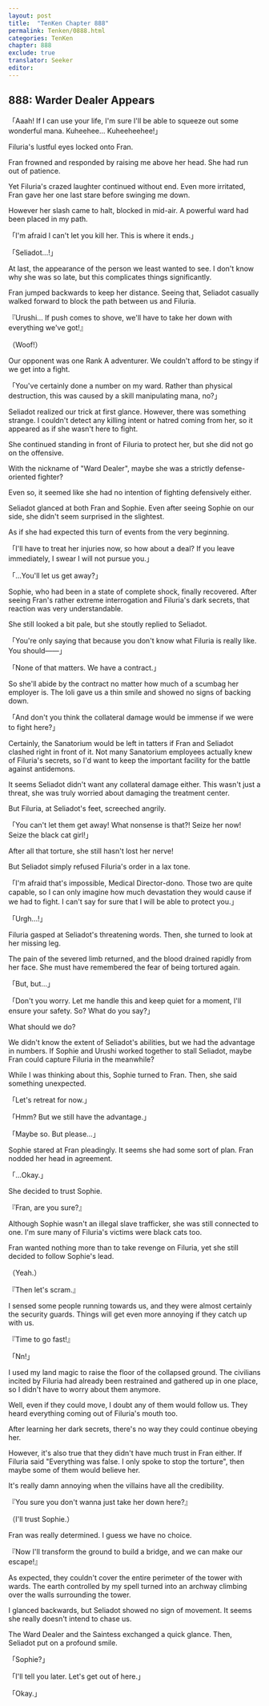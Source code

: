 ```yaml
---
layout: post
title:  "TenKen Chapter 888"
permalink: Tenken/0888.html
categories: TenKen
chapter: 888
exclude: true
translator: Seeker
editor: 
---
```

<h2>888: Warder Dealer Appears</h2>

「Aaah! If I can use your life, I'm sure I'll be able to squeeze out some wonderful mana. Kuheehee... Kuheeheehee!」

Filuria's lustful eyes locked onto Fran.

Fran frowned and responded by raising me above her head. She had run out of patience.

Yet Filuria's crazed laughter continued without end. Even more irritated, Fran gave her one last stare before swinging me down.

However her slash came to halt, blocked in mid-air. A powerful ward had been placed in my path.

「I'm afraid I can't let you kill her. This is where it ends.」

「Seliadot...!」

At last, the appearance of the person we least wanted to see. I don't know why she was so late, but this complicates things significantly.

Fran jumped backwards to keep her distance. Seeing that, Seliadot casually walked forward to block the path between us and Filuria.

『Urushi... If push comes to shove, we'll have to take her down with everything we've got!』

（Woof!）

Our opponent was one Rank A adventurer. We couldn't afford to be stingy if we get into a fight.

「You've certainly done a number on my ward. Rather than physical destruction, this was caused by a skill manipulating mana, no?」

Seliadot realized our trick at first glance. However, there was something strange. I couldn't detect any killing intent or hatred coming from her, so it appeared as if she wasn't here to fight.

She continued standing in front of Filuria to protect her, but she did not go on the offensive.

With the nickname of "Ward Dealer", maybe she was a strictly defense-oriented fighter?

Even so, it seemed like she had no intention of fighting defensively either.

Seliadot glanced at both Fran and Sophie. Even after seeing Sophie on our side, she didn't seem surprised in the slightest.

As if she had expected this turn of events from the very beginning.

「I'll have to treat her injuries now, so how about a deal? If you leave immediately, I swear I will not pursue you.」

「...You'll let us get away?」

Sophie, who had been in a state of complete shock, finally recovered. After seeing Fran's rather extreme interrogation and Filuria's dark secrets, that reaction was very understandable.

She still looked a bit pale, but she stoutly replied to Seliadot.

「You're only saying that because you don't know what Filuria is really like. You should――」

「None of that matters. We have a contract.」

So she'll abide by the contract no matter how much of a scumbag her employer is. The loli gave us a thin smile and showed no signs of backing down.

「And don't you think the collateral damage would be immense if we were to fight here?」

Certainly, the Sanatorium would be left in tatters if Fran and Seliadot clashed right in front of it. Not many Sanatorium employees actually knew of Filuria's secrets, so I'd want to keep the important facility for the battle against antidemons.

It seems Seliadot didn't want any collateral damage either. This wasn't just a threat, she was truly worried about damaging the treatment center.

But Filuria, at Seliadot's feet, screeched angrily.

「You can't let them get away! What nonsense is that?! Seize her now! Seize the black cat girl!」

After all that torture, she still hasn't lost her nerve!

But Seliadot simply refused Filuria's order in a lax tone.

「I'm afraid that's impossible, Medical Director-dono. Those two are quite capable, so I can only imagine how much devastation they would cause if we had to fight. I can't say for sure that I will be able to protect you.」

「Urgh...!」

Filuria gasped at Seliadot's threatening words. Then, she turned to look at her missing leg.

The pain of the severed limb returned, and the blood drained rapidly from her face. She must have remembered the fear of being tortured again.

「But, but...」

「Don't you worry. Let me handle this and keep quiet for a moment, I'll ensure your safety. So? What do you say?」

What should we do?

We didn't know the extent of Seliadot's abilities, but we had the advantage in numbers. If Sophie and Urushi worked together to stall Seliadot, maybe Fran could capture Filuria in the meanwhile?

While I was thinking about this, Sophie turned to Fran. Then, she said something unexpected.

「Let's retreat for now.」

「Hmm? But we still have the advantage.」

「Maybe so. But please...」

Sophie stared at Fran pleadingly. It seems she had some sort of plan. Fran nodded her head in agreement.

「...Okay.」

She decided to trust Sophie.

『Fran, are you sure?』

Although Sophie wasn't an illegal slave trafficker, she was still connected to one. I'm sure many of Filuria's victims were black cats too.

Fran wanted nothing more than to take revenge on Filuria, yet she still decided to follow Sophie's lead.

（Yeah.）

『Then let's scram.』

I sensed some people running towards us, and they were almost certainly the security guards. Things will get even more annoying if they catch up with us.

『Time to go fast!』

「Nn!」

I used my land magic to raise the floor of the collapsed ground. The civilians incited by Filuria had already been restrained and gathered up in one place, so I didn't have to worry about them anymore.

Well, even if they could move, I doubt any of them would follow us. They heard everything coming out of Filuria's mouth too.

After learning her dark secrets, there's no way they could continue obeying her.

However, it's also true that they didn't have much trust in Fran either. If Filuria said "Everything was false. I only spoke to stop the torture", then maybe some of them would believe her.

It's really damn annoying when the villains have all the credibility.

『You sure you don't wanna just take her down here?』

（I'll trust Sophie.）

Fran was really determined. I guess we have no choice.

『Now I'll transform the ground to build a bridge, and we can make our escape!』

As expected, they couldn't cover the entire perimeter of the tower with wards. The earth controlled by my spell turned into an archway climbing over the walls surrounding the tower.

I glanced backwards, but Seliadot showed no sign of movement. It seems she really doesn't intend to chase us.

The Ward Dealer and the Saintess exchanged a quick glance. Then, Seliadot put on a profound smile.

「Sophie?」

「I'll tell you later. Let's get out of here.」

「Okay.」




